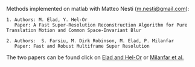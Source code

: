 Methods implemented on matlab with Matteo Nesti (m.nesti@gmail.com):

	1. Authors: M. Elad, Y. Hel-Or
	   Paper: A Fast Super-Resolution Reconstruction Algorithm for Pure Translation Motion and Common Space-Invariant Blur
	   
	2. Authors:  S. Farsiu, M. Dirk Robinson, M. Elad, P. Milanfar
	   Paper: Fast and Robust Multiframe Super Resolution
The two papers can be found click on [Elad and Hel-Or](http://ieeexplore.ieee.org/document/935034/) or [Milanfar et al.](https://ieeexplore.ieee.org/document/1246674/)



